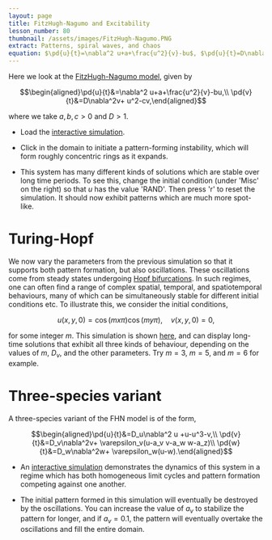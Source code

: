 ```yaml
---
layout: page
title: FitzHugh-Nagumo and Excitability
lesson_number: 80
thumbnail: /assets/images/FitzHugh-Nagumo.PNG
extract: Patterns, spiral waves, and chaos
equation: $\pd{u}{t}=\nabla^2 u+a+\frac{u^2}{v}-bu$, $\pd{u}{t}=D\nabla^2v+ u^2-cv$
---
```

Here we look at the  [FitzHugh-Nagumo model](https://en.wikipedia.org/wiki/FitzHugh%E2%80%93Nagumo_model), given by 

$$\begin{aligned}\pd{u}{t}&=\nabla^2 u+a+\frac{u^2}{v}-bu,\\ \pd{v}{t}&=D\nabla^2v+ u^2-cv,\end{aligned}$$

where we take $a,b,c>0$ and $D>1$.

* Load the [interactive simulation](/sim/?preset=FitzHugh-Nagumo). 

* Click in the domain to initiate a pattern-forming instability, which will form roughly concentric rings as it expands.

* This system has many different kinds of solutions which are stable over long time periods. To see this, change the initial condition (under 'Misc' on the right) so that $u$ has the value 'RAND'. Then press 'r' to reset the simulation. It should now exhibit patterns which are much more spot-like.

# Turing-Hopf 

We now vary the parameters from the previous simulation so that it supports both pattern formation, but also oscillations. These oscillations come from steady states undergoing [Hopf bifurcations](https://en.wikipedia.org/wiki/Hopf_bifurcation). In such regimes, one can often find a range of complex spatial, temporal, and spatiotemporal behaviours, many of which can be simultaneously stable for different initial conditions etc. To illustrate this, we consider the initial conditions,

$$
u(x,y,0) = \cos(m x \pi)\cos(m y \pi), \quad v(x,y,0)=0,
$$

for some integer $m$. This simulation is shown [here](/sim/?preset=FitzHugh-Nagumo-Hopf), and can display long-time solutions that exhibit all three kinds of behaviour, depending on the values of $m$, $D_v$, and the other parameters. Try $m=3$, $m=5$, and $m=6$ for example.

# Three-species variant

A three-species variant of the FHN model is of the form,

$$\begin{aligned}\pd{u}{t}&=D_u\nabla^2 u +u-u^3-v,\\ \pd{v}{t}&=D_v\nabla^2v+ \varepsilon_v(u-a_v v-a_w w-a_z)\\ \pd{w}{t}&=D_w\nabla^2w+ \varepsilon_w(u-w).\end{aligned}$$

* An [interactive simulation](/sim/?preset=FitzHugh-Nagumo-3) demonstrates the dynamics of this system in a regime which has both homogeneous limit cycles and pattern formation competing against one another.

* The initial pattern formed in this simulation will eventually be destroyed by the oscillations. You can increase the value of $a_v$ to stabilize the pattern for longer, and if $a_v=0.1$, the pattern will eventually overtake the oscillations and fill the entire domain.
